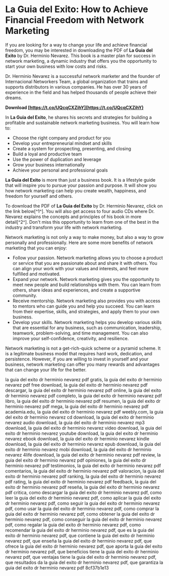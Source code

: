 # La Guia del Exito: How to Achieve Financial Freedom with Network Marketing
 
If you are looking for a way to change your life and achieve financial freedom, you may be interested in downloading the PDF of **La Guia del Exito** by Dr. Herminio Nevarez. This book is a master plan for success in network marketing, a dynamic industry that offers you the opportunity to start your own business with low costs and risks.
 
Dr. Herminio Nevarez is a successful network marketer and the founder of Internacional Networkers Team, a global organization that trains and supports distributors in various companies. He has over 30 years of experience in the field and has helped thousands of people achieve their dreams.
 
**Download  [https://t.co/UQcqCXZihY](https://t.co/UQcqCXZihY)**


 
In **La Guia del Exito**, he shares his secrets and strategies for building a profitable and sustainable network marketing business. You will learn how to:
 
- Choose the right company and product for you
- Develop your entrepreneurial mindset and skills
- Create a system for prospecting, presenting, and closing
- Build a loyal and productive team
- Use the power of duplication and leverage
- Grow your business internationally
- Achieve your personal and professional goals

**La Guia del Exito** is more than just a business book. It is a lifestyle guide that will inspire you to pursue your passion and purpose. It will show you how network marketing can help you create wealth, happiness, and freedom for yourself and others.
 
To download the PDF of **La Guia del Exito** by Dr. Herminio Nevarez, click on the link below[^1^]. You will also get access to four audio CDs where Dr. Nevarez explains the concepts and principles of his book in more detail[^2^]. Don't miss this opportunity to learn from one of the best in the industry and transform your life with network marketing.
  
Network marketing is not only a way to make money, but also a way to grow personally and professionally. Here are some more benefits of network marketing that you can enjoy:

- Follow your passion. Network marketing allows you to choose a product or service that you are passionate about and share it with others. You can align your work with your values and interests, and feel more fulfilled and motivated.
- Expand your network. Network marketing gives you the opportunity to meet new people and build relationships with them. You can learn from others, share ideas and experiences, and create a supportive community.
- Receive mentorship. Network marketing also provides you with access to mentors who can guide you and help you succeed. You can learn from their expertise, skills, and strategies, and apply them to your own business.
- Develop your skills. Network marketing helps you develop various skills that are essential for any business, such as communication, leadership, teamwork, problem-solving, and time management. You can also improve your self-confidence, creativity, and resilience.

Network marketing is not a get-rich-quick scheme or a pyramid scheme. It is a legitimate business model that requires hard work, dedication, and persistence. However, if you are willing to invest in yourself and your business, network marketing can offer you many rewards and advantages that can change your life for the better.
 
la guia del exito dr herminio nevarez pdf gratis,  la guia del exito dr herminio nevarez pdf free download,  la guia del exito dr herminio nevarez pdf descargar,  la guia del exito dr herminio nevarez pdf online,  la guia del exito dr herminio nevarez pdf completo,  la guia del exito dr herminio nevarez pdf libro,  la guia del exito dr herminio nevarez pdf resumen,  la guia del exito dr herminio nevarez pdf mega,  la guia del exito dr herminio nevarez pdf academia.edu,  la guia del exito dr herminio nevarez pdf weebly.com,  la guia del exito dr herminio nevarez cd download,  la guia del exito dr herminio nevarez audio download,  la guia del exito dr herminio nevarez mp3 download,  la guia del exito dr herminio nevarez video download,  la guia del exito dr herminio nevarez youtube download,  la guia del exito dr herminio nevarez ebook download,  la guia del exito dr herminio nevarez kindle download,  la guia del exito dr herminio nevarez epub download,  la guia del exito dr herminio nevarez mobi download,  la guia del exito dr herminio nevarez 4life download,  la guia del exito dr herminio nevarez pdf review,  la guia del exito dr herminio nevarez pdf opiniones,  la guia del exito dr herminio nevarez pdf testimonios,  la guia del exito dr herminio nevarez pdf comentarios,  la guia del exito dr herminio nevarez pdf valoracion,  la guia del exito dr herminio nevarez pdf ranking,  la guia del exito dr herminio nevarez pdf rating,  la guia del exito dr herminio nevarez pdf feedback,  la guia del exito dr herminio nevarez pdf reseña,  la guia del exito dr herminio nevarez pdf critica,  como descargar la guia del exito dr herminio nevarez pdf,  como leer la guia del exito dr herminio nevarez pdf,  como aplicar la guia del exito dr herminio nevarez pdf,  como seguir la guia del exito dr herminio nevarez pdf,  como usar la guia del exito dr herminio nevarez pdf,  como comprar la guia del exito dr herminio nevarez pdf,  como obtener la guia del exito dr herminio nevarez pdf,  como conseguir la guia del exito dr herminio nevarez pdf,  como regalar la guia del exito dr herminio nevarez pdf,  como recomendar la guia del exito dr herminio nevarez pdf,  que es la guia del exito dr herminio nevarez pdf,  que contiene la guia del exito dr herminio nevarez pdf,  que enseña la guia del exito dr herminio nevarez pdf,  que ofrece la guia del exito dr herminio nevarez pdf,  que aporta la guia del exito dr herminio nevarez pdf,  que beneficios tiene la guia del exito dr herminio nevarez pdf,  que ventajas tiene la guia del exito dr herminio nevarez pdf,  que resultados da la guia del exito dr herminio nevarez pdf,  que garantiza la guia del exito dr herminio nevarez pdf
 8cf37b1e13
 
